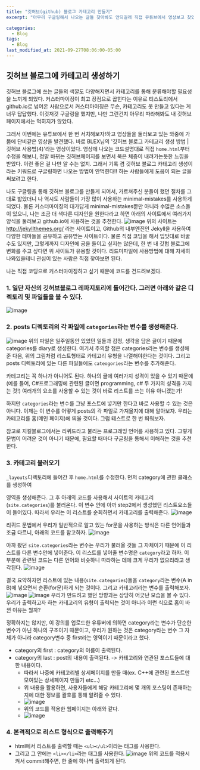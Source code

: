 ```yaml
---
title: "깃허브(github) 블로그 카테고리 만들기"
excerpt: "아무리 구글링해서 나오는 글들 찾아봐도 안되길래 직접 유튜브에서 영상보고 찾았다."

categories:
  - Blog
tags:
  - Blog
last_modified_at: 2021-09-27T08:06:00-05:00
---
```

## 깃허브 블로그에 카테고리 생성하기

깃허브 블로그에 쓰는 글들의 색깔도 다양해지면서 카테고리를 통해 분류해야할 필요성을 느끼게 되었다. 커스터마이징이 최고 장점으로 꼽힌다는 이유로 티스토리에서 github.io로 넘어온 사람으로서 커스터마이징은 무슨, 
카테고리도 못 만들고 있다는 게 너무 답답했다. 이것저것 구글링을 했지만, 나만 그런건지 아무리 따라해봐도 내 깃허브페이지에서는 먹히지가 않았다. 

그래서 이번에는 유튜브에서 한 번 서치해보자!하고 영상들을 둘러보고 있는 와중에 가뭄에 단비같은 영상을 발견했다. 바로 BLEX님의 '깃허브 블로그 카테고리 생성 방법 | 깃허브 사용법(4)'라는 영상이었다.
영상에 나오는 코드설명대로 직접 `home.html`부터 수정을 해보니, 정말 바뀌는 깃허브페이지를 보면서 묵은 체증이 내려가는듯한 느낌을 받았다. 이런 좋은 걸 나만 알 수는 없지. 
그래서 기록 겸 깃허브 블로그 카테고리 생성이라는 키워드로 구글링하면 나오는 방법이 안먹힌다!! 하는 사람들에게 도움이 되는 글을 써보려고 한다.

나도 구글링을 통해 깃허브 블로그를 만들게 되어서, 가르쳐주신 분들이 했던 절차를 그대로 밟았더니 
나 역시도 사람들이 가장 많이 사용하는 minimal-mistakes를 사용하게 되었다. 물론 커스터마이징의 대가답게 minimal-mistakes뿐만 아니라 수많은 소스들이 있으니, 나는 조금 더 색다른 디자인을 원한다라고 하면 
아래의 사이트에서 여러가지 양식을 둘러보고 github.io에 사용하는 것을 추천한다.
![image](https://user-images.githubusercontent.com/69496570/135148079-bd5e0679-a777-428c-abb7-aea8a97c64e8.png)
위의 사이트는 http://jekyllthemes.org/ 라는 사이트이고, Github의 내부엔진인 Jekyll을 사용하여 다양한 테마들을 공유하고 공유받는 사이트이다. 물론 직접 코딩을 해서 입맛대로 바꿀 수도 있지만,
그렇게까지 디자인에 공을 들이고 싶지는 않은데, 한 번 내 깃헙 블로그에 변화를 주고 싶다면 위 사이트가 유용할 것이다. 리드미파일에 사용방법에 대해 자세히 나와있을테니 관심이 있는 사람은 직접 찾아보면 된다.

나는 직접 코딩으로 커스터마이징하고 싶기 때문에 코드를 건드려보겠다.

### 1. 일단 자신의 깃허브블로그 레파지토리에 들어간다. 그러면 아래와 같은 디렉토리 및 파일들을 볼 수 있다. 
 ![image](https://user-images.githubusercontent.com/69496570/135148849-d89abfb5-7eda-4f67-869f-85298b9156cd.png)
 
### 2. posts 디렉토리의 각 파일에 `categories`라는 변수를 생성해준다. 
![image](https://user-images.githubusercontent.com/69496570/135767617-96671a44-7aaa-4f37-ae92-8a3909efccc4.png)
위의 파일은 일주일동안 있었던 일들과 감정, 생각을 담은 글이기 때문에 categories를 diary로 생성한다. 여기서 주의할 점은 categories라는 변수를 생성해준 다음, 위의 그림처럼 리스트형태로 카테고리 유형을 나열해야한다는 것이다. 그리고 posts 디렉토리에 있는 다른 파일들에도 `cateogories`라는 변수를 추가해준다.

카테고리는 꼭 하나가 아니어도 된다. 하나의 글에 여러가지 성격이 있을 수 있기 때문에 (예를 들어, C#프로그래밍에 관련된 글이면 programming, c# 두 가지의 성격을 가지는 것!)
여러개의 요소를 사용할 수 있는 것이 바로 리스트를 쓰는 이유 아니겠는가!

하지만 `categories`라는 변수를 그냥 포스트에 넣기만 한다고 바로 사용할 수 있는 것은 아니다. 이제는 이 변수를 어떻게 posts의 각 파일로 가져올지에 대해 알아보자.
우리는 카테고리를 홈(메인 페이지)에 띄울 것이다. 그럼 테스트로 한 번 띄워보자.

참고로 지킬블로그에서는 리퀴드라고 불리는 프로그래밍 언어를 사용하고 있다. 그렇게 문법이 어려운 것이 아니기 때문에, 필요할 때마다 구글링을 통해서 이해하는 것을 추천한다.

### 3. 카테고리 불러오기
`_layouts`디렉토리에 들어간 후 `home.html`를 수정한다. 먼저 category에 관한 클래스를 생성하여 <div></div>영역을 생성해준다. 그 후 아래의 코드를 사용해서 사이트의 카테고리(`site.categories`)를 불러온다. 이 변수 안에 아까 step2에서 생성했던 리스트요소들이 들어있다. 따라서 우리는 이 리스트를 순회하면서 카테고리를 출력해준다.
![image](https://user-images.githubusercontent.com/69496570/135768286-960b5cc1-c97c-4abb-bc72-a9e72b6d06b1.png)

리퀴드 문법에서 우리가 일반적으로 알고 있는 for문을 사용하는 방식은 다른 언어들과 조금 다르니, 아래의 코드를 참고하자.
![image](https://user-images.githubusercontent.com/69496570/135768414-189ce47f-ae30-49ec-99dd-79e55c163df3.png)

아까 봤던 `site.categories`라는 변수는 우리가 불러올 것들 그 자체이기 때문에 이 리스트를 다른 변수안에 넣어준다. 이 리스트를 넣어줄 변수명은 `category`라고 하자. 
이 부분에 관련된 코드는 다른 언어와 비슷하니 따라하는 데에 크게 무리가 없으리라고 생각된다.
![image](https://user-images.githubusercontent.com/69496570/135768515-38771983-96e5-4d83-a7ba-a6730ccf2ca0.png)

결국 요약하자면 리스트에 있는 내용(`site.categories`)들을 `category`라는 변수(A in B)에 넣으면서 순환(for문)하게 되는 것이다.
그리고 카테고리라는 변수를 출력해보자.
![image](https://user-images.githubusercontent.com/69496570/135768915-02a03e79-77e6-4f3c-a4e4-e3b17a49d11b.png)
![image](https://user-images.githubusercontent.com/69496570/135769149-6c074a09-312a-4918-8a6c-d14847368084.png)
우리가 만드려고 했던 방향과는 상당히 어긋난 모습을 볼 수 있다. 우리가 출력하고자 하는 카테고리의 유형이 출력되는 것이 아니라 이런 식으로 홈이 바뀐 이유는 뭘까?

정확하지는 않지만, 이 강의를 업로드한 유튜버에 의하면 category라는 변수가 단순한 변수가 아닌 하나의 구조이기 때문이고, 우리가 원하는 것은 category라는 변수 그 자체가 아니라 category변수 중 first라는 영역이기 때문이라고 했다.
- category의 first : category의 이름이 출력된다.
- category의 last : post의 내용이 출력된다. -> 카테고리와 연관된 포스트들에 대한 내용이다. 
  - 따라서 나중에 카테고리별 상세페이지를 만들 때(ex. C++에 관련된 포스트만 모여있는 상세페이지 만들기 etc...)
  - 위 내용을 활용하면, 사용자들에게 해당 카테고리에 몇 개의 포스팅이 존재하는지에 대한 정보를 괄호를 통해 알려줄 수 있다.
  - ![image](https://user-images.githubusercontent.com/69496570/135769404-e436130e-2c9a-41d8-85dc-ece6b419a3a3.png)
  - 위의 코드를 적용한 웹페이지는 아래와 같다.
  - ![image](https://user-images.githubusercontent.com/69496570/135769512-c74cc557-4ed1-4c00-9a5b-d8fb78c28ecc.png)

### 4. 본격적으로 리스트 형식으로 출력해주기
- html에서 리스트를 출력할 때는 `<ul></ul>`이라는 태그를 사용한다. 
- 그리고 그 안에는 `<li></li>`라는 태그를 사용한다.
![image](https://user-images.githubusercontent.com/69496570/135769645-7d130a34-2600-4e67-b625-7d15e36c0f45.png)
위의 코드를 적용시켜서 commit해주면, 한 줄에 하나씩 출력되게 된다.



  
